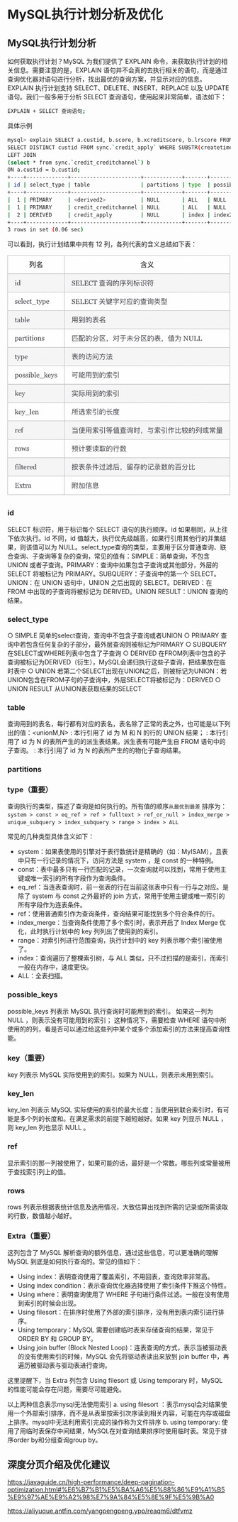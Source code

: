 # MySQL执行计划分析及优化 

## MySQL执行计划分析 
如何获取执行计划？MySQL 为我们提供了 EXPLAIN 命令，来获取执行计划的相关信息。需要注意的是，EXPLAIN 语句并不会真的去执行相关的语句，而是通过查询优化器对语句进行分析，找出最优的查询方案，并显示对应的信息。EXPLAIN 执行计划支持 SELECT、DELETE、INSERT、REPLACE 以及 UPDATE 语句。我们一般多用于分析 SELECT 查询语句，使用起来非常简单，语法如下：
```bash
EXPLAIN + SELECT 查询语句;
```

具体示例
```bash
mysql> explain SELECT a.custid, b.score, b.xcreditscore, b.lrscore FROM(
SELECT DISTINCT custid FROM sync.`credit_apply` WHERE SUBSTR(createtime, 1, 10) >= '2019-12-15' AND rejectrule = 'xxx') a
LEFT JOIN 
(select * from sync.`credit_creditchannel`) b
ON a.custid = b.custid;
+----+-------------+----------------------+------------+-------+---------------+--------+---------+------+---------+----------+----------------------------------------------------+
| id | select_type | table                | partitions | type  | possible_keys | key    | key_len | ref  | rows    | filtered | Extra                                              |
+----+-------------+----------------------+------------+-------+---------------+--------+---------+------+---------+----------+----------------------------------------------------+
|  1 | PRIMARY     | <derived2>           | NULL       | ALL   | NULL          | NULL   | NULL    | NULL |  158107 |   100.00 | NULL                                               |
|  1 | PRIMARY     | credit_creditchannel | NULL       | ALL   | NULL          | NULL   | NULL    | NULL |  450770 |   100.00 | Using where; Using join buffer (Block Nested Loop) |
|  2 | DERIVED     | credit_apply         | NULL       | index | index2        | index2 | 518     | NULL | 1581075 |    10.00 | Using where                                        |
+----+-------------+----------------------+------------+-------+---------------+--------+---------+------+---------+----------+----------------------------------------------------+
3 rows in set (0.06 sec)
```

可以看到，执行计划结果中共有 12 列，各列代表的含义总结如下表：

![图片2](../../src/main/resources/static/image/mysql/explain.png)

### id
SELECT 标识符，用于标识每个 SELECT 语句的执行顺序。id 如果相同，从上往下依次执行。id 不同，id 值越大，执行优先级越高，如果行引用其他行的并集结果，则该值可以为 NULL。select_type查询的类型，主要用于区分普通查询、联合查询、子查询等复杂的查询，常见的值有：SIMPLE：简单查询，不包含 UNION 或者子查询。PRIMARY：查询中如果包含子查询或其他部分，外层的 SELECT 将被标记为 PRIMARY。SUBQUERY：子查询中的第一个 SELECT。UNION：在 UNION 语句中，UNION 之后出现的 SELECT。DERIVED：在 FROM 中出现的子查询将被标记为 DERIVED。UNION RESULT：UNION 查询的结果。

### select_type
○ SIMPLE 简单的select查询，查询中不包含子查询或者UNION
○ PRIMARY 查询中若包含任何复杂的子部分，最外层查询则被标记为PRIMARY
○ SUBQUERY 在SELECT或WHERE列表中包含了子查询
○ DERIVED 在FROM列表中包含的子查询被标记为DERIVED（衍生），MySQL会递归执行这些子查询，把结果放在临时表中
○ UNION 若第二个SELECT出现在UNION之后，则被标记为UNION：若UNION包含在FROM子句的子查询中，外层SELECT将被标记为：DERIVED
○ UNION RESULT 从UNION表获取结果的SELECT

### table
查询用到的表名，每行都有对应的表名，表名除了正常的表之外，也可能是以下列出的值：<unionM,N> : 本行引用了 id 为 M 和 N 的行的 UNION 结果；<derivedN> : 本行引用了 id 为 N 的表所产生的的派生表结果。派生表有可能产生自 FROM 语句中的子查询。<subqueryN> : 本行引用了 id 为 N 的表所产生的的物化子查询结果。

### partitions


### type（重要）
查询执行的类型，描述了查询是如何执行的。所有值的顺序`从最优到最差` 排序为：
`system > const > eq_ref > ref > fulltext > ref_or_null > index_merge > unique_subquery > index_subquery > range > index > ALL`

常见的几种类型具体含义如下：
* system：如果表使用的引擎对于表行数统计是精确的（如：MyISAM），且表中只有一行记录的情况下，访问方法是 system ，是 const 的一种特例。
* const：表中最多只有一行匹配的记录，一次查询就可以找到，常用于使用主键或唯一索引的所有字段作为查询条件。
* eq_ref：当连表查询时，前一张表的行在当前这张表中只有一行与之对应。是除了 system 与 const 之外最好的 join 方式，常用于使用主键或唯一索引的所有字段作为连表条件。
* ref：使用普通索引作为查询条件，查询结果可能找到多个符合条件的行。
* index_merge：当查询条件使用了多个索引时，表示开启了 Index Merge 优化，此时执行计划中的 key 列列出了使用到的索引。
* range：对索引列进行范围查询，执行计划中的 key 列表示哪个索引被使用了。
* index：查询遍历了整棵索引树，与 ALL 类似，只不过扫描的是索引，而索引一般在内存中，速度更快。
* ALL：全表扫描。

### possible_keys
possible_keys 列表示 MySQL 执行查询时可能用到的索引。
如果这一列为 NULL ，则表示没有可能用到的索引； 这种情况下，需要检查 WHERE 语句中所使用的的列，看是否可以通过给这些列中某个或多个添加索引的方法来提高查询性能。

### key（重要）
key 列表示 MySQL 实际使用到的索引。如果为 NULL，则表示未用到索引。

### key_len
key_len 列表示 MySQL 实际使用的索引的最大长度；当使用到联合索引时，有可能是多个列的长度和。在满足需求的前提下越短越好。如果 key 列显示 NULL ，则 key_len 列也显示 NULL 。

### ref
显示索引的那一列被使用了，如果可能的话，最好是一个常数。哪些列或常量被用于查找索引列上的值。

### rows
rows 列表示根据表统计信息及选用情况，大致估算出找到所需的记录或所需读取的行数，数值越小越好。

### Extra（重要）
这列包含了 MySQL 解析查询的额外信息，通过这些信息，可以更准确的理解 MySQL 到底是如何执行查询的。常见的值如下：
* Using index：表明查询使用了覆盖索引，不用回表，查询效率非常高。
* Using index condition：表示查询优化器选择使用了索引条件下推这个特性。
* Using where：表明查询使用了 WHERE 子句进行条件过滤。一般在没有使用到索引的时候会出现。
* Using filesort：在排序时使用了外部的索引排序，没有用到表内索引进行排序。
* Using temporary：MySQL 需要创建临时表来存储查询的结果，常见于 ORDER BY 和 GROUP BY。
* Using join buffer (Block Nested Loop)：连表查询的方式，表示当被驱动表的没有使用索引的时候，MySQL 会先将驱动表读出来放到 join buffer 中，再遍历被驱动表与驱动表进行查询。
 
这里提醒下，当 Extra 列包含 Using filesort 或 Using temporary 时，MySQL 的性能可能会存在问题，需要尽可能避免。

以上两种信息表示mysql无法使用索引
a. using filesort ：表示mysql会对结果使用一个外部索引排序，而不是从表里按索引次序读到相关内容，可能在内存或磁盘上排序。mysql中无法利用索引完成的操作称为文件排序
b. using temporary: 使用了用临时表保存中间结果，MySQL在对查询结果排序时使用临时表。常见于排序order by和分组查询group by。

## 深度分页介绍及优化建议
https://javaguide.cn/high-performance/deep-pagination-optimization.html#%E6%B7%B1%E5%BA%A6%E5%88%86%E9%A1%B5%E9%97%AE%E9%A2%98%E7%9A%84%E5%8E%9F%E5%9B%A0

https://aliyuque.antfin.com/yangpengpeng.ypp/reaqm6/dtfvmz

